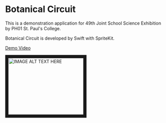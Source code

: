 Botanical Circuit
===
This is a demonstration application for 49th Joint School Science Exhibition by PH01 St. Paul's College.

Botanical Circuit is developed by Swift with SpriteKit.

[Demo Video](https://www.youtube.com/watch?v=_LygrpTZ-b8)

<a href="http://www.youtube.com/watch?feature=player_embedded&v=_LygrpTZ-b8
" target="_blank"><img src="http://img.youtube.com/vi/_LygrpTZ-b8/0.jpg" 
alt="IMAGE ALT TEXT HERE" width="240" height="180" border="10" /></a>
